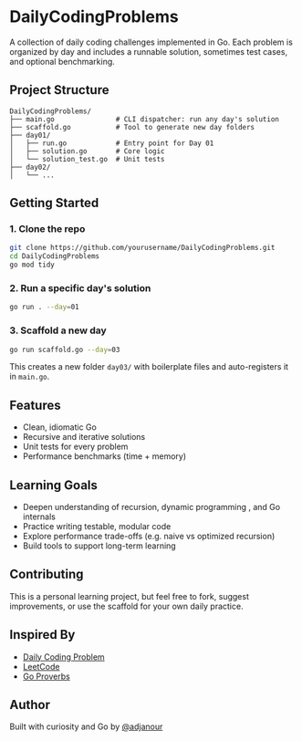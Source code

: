 # DailyCodingProblems

A collection of daily coding challenges implemented in Go. 
Each problem is organized by day and includes a runnable solution, sometimes test cases, and optional benchmarking.

## Project Structure

```
DailyCodingProblems/
├── main.go               # CLI dispatcher: run any day's solution
├── scaffold.go           # Tool to generate new day folders
├── day01/
│   ├── run.go            # Entry point for Day 01
│   ├── solution.go       # Core logic
│   └── solution_test.go  # Unit tests
├── day02/
│   └── ...
```

## Getting Started

### 1. Clone the repo

```bash
git clone https://github.com/yourusername/DailyCodingProblems.git
cd DailyCodingProblems
go mod tidy
```

### 2. Run a specific day's solution

```bash
go run . --day=01
```

### 3. Scaffold a new day

```bash
go run scaffold.go --day=03
```

This creates a new folder `day03/` with boilerplate files and auto-registers it in `main.go`.

## Features

- Clean, idiomatic Go
- Recursive and iterative solutions
- Unit tests for every problem
- Performance benchmarks (time + memory)

## Learning Goals

- Deepen understanding of recursion, dynamic programming , and Go internals
- Practice writing testable, modular code
- Explore performance trade-offs (e.g. naive vs optimized recursion)
- Build tools to support long-term learning

## Contributing

This is a personal learning project, but feel free to fork, suggest improvements, or use the scaffold for your own daily practice.


## Inspired By

- [Daily Coding Problem](https://www.dailycodingproblem.com/)
- [LeetCode](https://leetcode.com/)
- [Go Proverbs](https://go-proverbs.github.io/)


## Author

Built with curiosity and Go by [@adjanour](https://github.com/adjanour)
